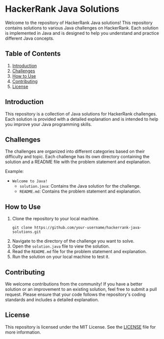 # HackerRank Java Solutions

Welcome to the repository of HackerRank Java solutions! This repository contains solutions to various Java challenges on HackerRank. Each solution is implemented in Java and is designed to help you understand and practice different Java concepts.

## Table of Contents

1. [Introduction](#introduction)
2. [Challenges](#challenges)
3. [How to Use](#how-to-use)
4. [Contributing](#contributing)
5. [License](#license)

## Introduction

This repository is a collection of Java solutions for HackerRank challenges. Each solution is provided with a detailed explanation and is intended to help you improve your Java programming skills.

## Challenges

The challenges are organized into different categories based on their difficulty and topic. Each challenge has its own directory containing the solution and a README file with the problem statement and explanation.

Example:
- `Welcome to Java!`
  - `solution.java`: Contains the Java solution for the challenge.
  - `README.md`: Contains the problem statement and explanation.

## How to Use

1. Clone the repository to your local machine.
   ```
   git clone https://github.com/your-username/hackerrank-java-solutions.git
   ```
2. Navigate to the directory of the challenge you want to solve.
3. Open the `solution.java` file to view the solution.
4. Read the `README.md` file for the problem statement and explanation.
5. Run the solution on your local machine to test it.

## Contributing

We welcome contributions from the community! If you have a better solution or an improvement to an existing solution, feel free to submit a pull request. Please ensure that your code follows the repository's coding standards and includes a detailed explanation.

## License

This repository is licensed under the MIT License. See the [LICENSE](LICENSE) file for more information.
